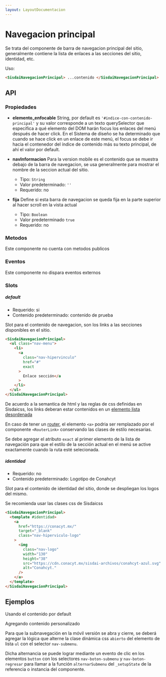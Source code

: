 ```yaml
---
layout: LayoutDocumentacion
---
```


# Navegacion principal

Se trata del componente de barra de navegacion principal del sitio, generalmente contiene la lista de enlaces a las secciones del sitio, identidad, etc.

Uso:

```html
<SisdaiNavegacionPrincipal> ...contenido </SisdaiNavegacionPrincipal>
```

<section id="api">

## API

### Propiedades

- **elemento_enfocable**
  String, por default es `'#indice-con-contenido-principal'` y su valor corresponde a un texto querySelector que especifica a qué elemento del DOM harán focus los enlaces del menú después de hacer click. En el Sistema de diseño se ha determinado que cuando se hace click en un enlace de este menú, el focus se debe ir hacia el contenedor del índice de contenido más su texto principal, de ahí el valor por default.

- **navInformacion**
  Para la version mobile es el contenido que se muestra debajo de la barra de navegacion, se usa generalmente para mostrar el nombre de la seccion actual del sitio.

  - Tipo: `String`
  - Valor predeterminado: `''`
  - Requerido: no

- **fija**
  Define si esta barra de navegacion se queda fija en la parte superior al hacer scroll en la vista actual
  - Tipo: `Boolean`
  - Valor predeterminado `true`
  - Requerido: no

### Metodos

Este componente no cuenta con metodos publicos

### Eventos

Este componente no dispara eventos externos

### Slots

##### default

- Requerido: si
- Contenido predeterminado: contenido de prueba

Slot para el contenido de navegacion, son los links a las secciones disponibles en el sitio.

```html
<SisdaiNavegacionPrincipal>
  <ul class="nav-menu">
    <li>
      <a
        class="nav-hipervinculo"
        href="#"
        exact
      >
        Enlace sección</a
      >
    </li>
  </ul>
</SisdaiNavegacionPrincipal>
```

De acuerdo a la semantica de html y las reglas de css definidas en Sisdaicss, los links deberan estar contenidos en un [elemento lista desordenada](https://developer.mozilla.org/en-US/docs/Web/HTML/Element/ul)

En caso de tener un [router](https://router.vuejs.org/), el elemento `<a>` podria ser remplazado por el componente `<RouterLink>` conservando las clases de estilo necesarias.

Se debe agregar el atributo `exact` al primer elemento de la lista de navegación para que el estilo de la sección actual en el menú se active exactamente cuando la ruta esté selecionada.

##### identidad

- Requerido: no
- Contenido predeterminado: Logotipo de Conahcyt

Slot para el contenido de identidad del sitio, donde se despliegan los logos del mismo.

Se recomienda usar las clases css de Sisdaicss

```html
<SisdaiNavegacionPrincipal>
  <template #identidad>
    <a
      href="https://conacyt.mx/"
      target="_blank"
      class="nav-hiperviculo-logo"
    >
      <img
        class="nav-logo"
        width="130"
        height="38"
        src="https://cdn.conacyt.mx/sisdai-archivos/conahcyt-azul.svg"
        alt="Conahcyt."
      />
    </a>
  </template>
</SisdaiNavegacionPrincipal>
```

</section>

<section id="ejemplos">

## Ejemplos

Usando el contenido por default

<utils-ejemplo-doc ruta="navegacion-principal/basico.vue"/>

Agregando contenido personalizado

<utils-ejemplo-doc ruta="navegacion-principal/contenido-personalizado.vue"/>

Para que la subnavegación en la móvil versión se abra y cierre, se deberá agregar la lógica que alterne la clase dinámica css `abierto` del elemento de lista `ul` con el selector `nav-submenu`.

Dicha alternancia se puede lograr mediante un evento de clic en los elementos `button` con los selectores `nav-boton-submenu` y `nav-boton-regresar` para llamar a la función `alternarSubmenu` del `_setupState` de la referencia o instancia del componente.

</section>
